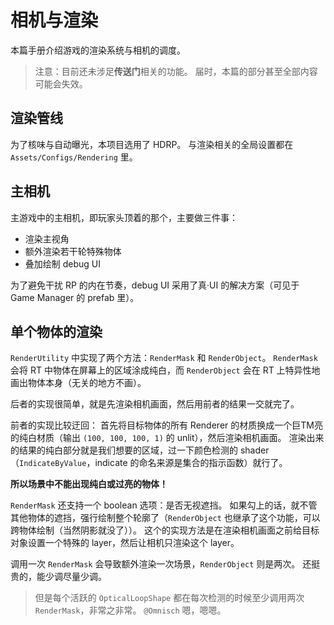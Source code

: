 # 相机与渲染

本篇手册介绍游戏的渲染系统与相机的调度。

> 注意：目前还未涉足**传送门**相关的功能。
> 届时，本篇的部分甚至全部内容可能会失效。

## 渲染管线

为了核味与自动曝光，本项目选用了 HDRP。
与渲染相关的全局设置都在 `Assets/Configs/Rendering` 里。

## 主相机

主游戏中的主相机，即玩家头顶着的那个，主要做三件事：

- 渲染主视角
- 额外渲染若干轮特殊物体
- 叠加绘制 debug UI

为了避免干扰 RP 的内在节奏，debug UI 采用了真·UI 的解决方案（可见于 Game Manager 的 prefab 里）。

## 单个物体的渲染

`RenderUtility` 中实现了两个方法：`RenderMask` 和 `RenderObject`。
`RenderMask` 会将 RT 中物体在屏幕上的区域涂成纯白，而 `RenderObject` 会在 RT 上特异性地画出物体本身（无关的地方不画）。

后者的实现很简单，就是先渲染相机画面，然后用前者的结果一交就完了。

前者的实现比较迂回：
首先将目标物体的所有 Renderer 的材质换成一个巨TM亮的纯白材质（输出 `(100, 100, 100, 1)` 的 unlit），然后渲染相机画面。
渲染出来的结果的纯白部分就是我们想要的区域，过一下颜色检测的 shader（`IndicateByValue`，indicate 的命名来源是集合的指示函数）就行了。

**所以场景中不能出现纯白或过亮的物体！**

`RenderMask` 还支持一个 boolean 选项：是否无视遮挡。
如果勾上的话，就不管其他物体的遮挡，强行绘制整个轮廓了（`RenderObject` 也继承了这个功能，可以跨物体绘制（当然阴影就没了））。
这个的实现方法是在渲染相机画面之前给目标对象设置一个特殊的 layer，然后让相机只渲染这个 layer。

调用一次 `RenderMask` 会导致额外渲染一次场景，`RenderObject` 则是两次。
还挺贵的，能少调尽量少调。

> 但是每个活跃的 `OpticalLoopShape` 都在每次检测的时候至少调用两次 `RenderMask`，非常之非常。
> `@Omnisch` 嗯，嗯嗯。